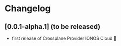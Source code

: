 # Changelog

## [0.0.1-alpha.1] (to be released)

- first release of Crossplane Provider IONOS Cloud 🎉
